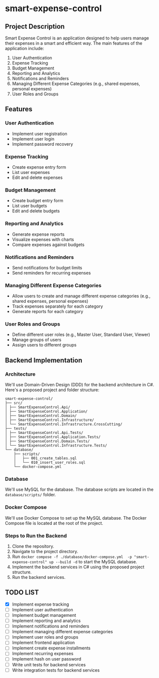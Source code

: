 # smart-expense-control

## Project Description

Smart Expense Control is an application designed to help users manage their expenses in a smart and efficient way. The main features of the application include:

1. User Authentication
2. Expense Tracking
3. Budget Management
4. Reporting and Analytics
5. Notifications and Reminders
6. Managing Different Expense Categories (e.g., shared expenses, personal expenses)
7. User Roles and Groups

## Features

### User Authentication

- Implement user registration
- Implement user login
- Implement password recovery

### Expense Tracking

- Create expense entry form
- List user expenses
- Edit and delete expenses

### Budget Management

- Create budget entry form
- List user budgets
- Edit and delete budgets

### Reporting and Analytics

- Generate expense reports
- Visualize expenses with charts
- Compare expenses against budgets

### Notifications and Reminders

- Send notifications for budget limits
- Send reminders for recurring expenses

### Managing Different Expense Categories

- Allow users to create and manage different expense categories (e.g., shared expenses, personal expenses)
- Track expenses separately for each category
- Generate reports for each category

### User Roles and Groups

- Define different user roles (e.g., Master User, Standard User, Viewer)
- Manage groups of users
- Assign users to different groups

## Backend Implementation

### Architecture

We'll use Domain-Driven Design (DDD) for the backend architecture in C#. Here's a proposed project and folder structure:

```
smart-expense-control/
├── src/
│ ├── SmartExpenseControl.Api/
│ ├── SmartExpenseControl.Application/
│ ├── SmartExpenseControl.Domain/
│ ├── SmartExpenseControl.Infrastructure/
│ └── SmartExpenseControl.Infrastructure.CrossCutting/
├── tests/
│ ├── SmartExpenseControl.Api.Tests/
│ ├── SmartExpenseControl.Application.Tests/
│ ├── SmartExpenseControl.Domain.Tests/
│ └── SmartExpenseControl.Infrastructure.Tests/
└── database/
    ├── scripts/
    │   ├── 001_create_tables.sql
    │   └── 010_insert_user_roles.sql
    └── docker-compose.yml
```

### Database

We'll use MySQL for the database. The database scripts are located in the `database/scripts/` folder.

### Docker Compose

We'll use Docker Compose to set up the MySQL database. The Docker Compose file is located at the root of the project.

### Steps to Run the Backend

1. Clone the repository.
2. Navigate to the project directory.
3. Run `docker compose -f ./database/docker-compose.yml  -p "smart-expense-control" up --build -d` to start the MySQL database.
4. Implement the backend services in C# using the proposed project structure.
5. Run the backend services.

## TODO LIST

- [x] Implement expense tracking
- [ ] Implement user authentication
- [ ] Implement budget management
- [ ] Implement reporting and analytics
- [ ] Implement notifications and reminders
- [ ] Implement managing different expense categories
- [ ] Implement user roles and groups
- [ ] Implement frontend application
- [ ] Implement create expense installments
- [ ] Implement recurring expenses
- [ ] Implement hash on user password
- [ ] Write unit tests for backend services
- [ ] Write integration tests for backend services
